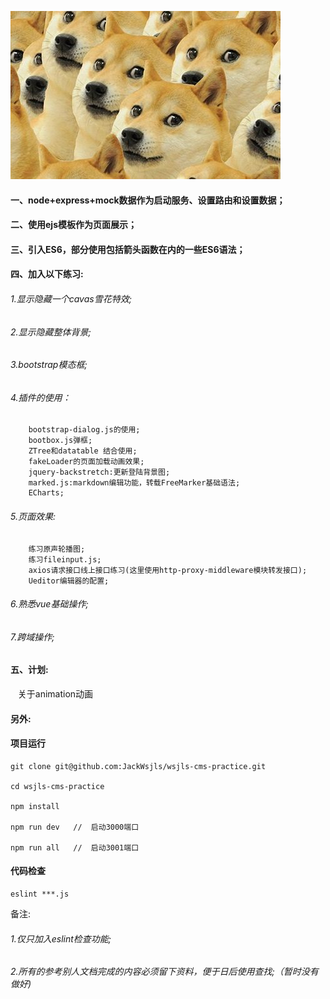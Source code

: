 ![Image text](https://raw.githubusercontent.com/JackWsjls/wsjls-cms-practice/master/src/markdown_images/image0_dog.jpg)
#### 一、node+express+mock数据作为启动服务、设置路由和设置数据；

#### 二、使用ejs模板作为页面展示；

#### 三、引入ES6，部分使用包括箭头函数在内的一些ES6语法；

#### 四、加入以下练习:

###### 1.显示隐藏一个cavas雪花特效;
###### 2.显示隐藏整体背景;
###### 3.bootstrap模态框;
###### 4.插件的使用：
		bootstrap-dialog.js的使用;
		bootbox.js弹框;
		ZTree和datatable 结合使用;
		fakeLoader的页面加载动画效果;
		jquery-backstretch:更新登陆背景图;
		marked.js:markdown编辑功能，转载FreeMarker基础语法;
		ECharts;
###### 5.页面效果: 
 		练习原声轮播图;
 		练习fileinput.js;
 		axios请求接口线上接口练习(这里使用http-proxy-middleware模块转发接口);
 		Ueditor编辑器的配置;
###### 6.熟悉vue基础操作;
###### 7.跨域操作;

#### 五、计划:

&nbsp;&nbsp;&nbsp;关于animation动画

#### 另外:
#### 项目运行

```
git clone git@github.com:JackWsjls/wsjls-cms-practice.git 

cd wsjls-cms-practice

npm install 

npm run dev   //  启动3000端口

npm run all   //  启动3001端口

```

#### 代码检查

```
eslint ***.js

```
备注: 
###### 1.仅只加入eslint检查功能;
###### 2.所有的参考别人文档完成的内容必须留下资料，便于日后使用查找;（暂时没有做好)